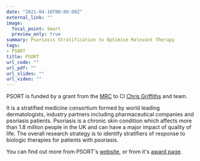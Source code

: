```yaml
---
date: "2021-04-10T00:00:00Z"
external_link: ""
image:
  focal_point: Smart
  preview_only: true
summary: Psoriasis Stratification to Optimise Relevant Therapy
tags:
- PSORT
title: PSORT
url_code: ""
url_pdf: ""
url_slides: ""
url_video: ""
---
```


PSORT is funded by a grant from the [MRC](https://mrc.ukri.org/) to CI [Chris Griffiths](https://www.research.manchester.ac.uk/portal/Christopher.Griffiths.html) and team.

It is a stratified medicine consortium formed by world leading dermatologists, industry partners including pharmaceutical companies and psoriasis patients.
Psoriasis is a chronic skin condition which affects more than 1.8 million people in the UK and can have a major impact of quality of life.
The overall research strategy is to identify stratifiers of response to biologic therapies for patients with psoriasis. 

You can find out more from PSORT's [website](http://www.psort.org.uk/), or from it's [award page](https://gtr.ukri.org/projects?ref=MR%2FL011808%2F1).
